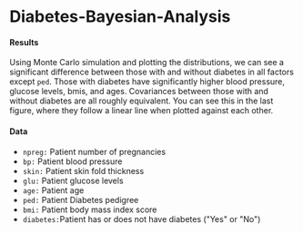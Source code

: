 # Diabetes-Bayesian-Analysis

#### Results
Using Monte Carlo simulation and plotting the distributions, we can see a significant difference between those with and without diabetes in all factors except `ped`. Those with diabetes have significantly higher blood pressure, glucose levels, bmis, and ages. Covariances between those with and without diabetes are all roughly equivalent. You can see this in the last figure, where they follow a linear line when plotted against each other. 

#### Data

+ `npreg:` Patient number of pregnancies
+ `bp:` Patient blood pressure
+ `skin:` Patient skin fold thickness
+ `glu:` Patient glucose levels
+ `age:` Patient age
+ `ped:` Patient Diabetes pedigree
+ `bmi:` Patient body mass index score
+ `diabetes:`Patient has or does not have diabetes ("Yes" or "No") 
